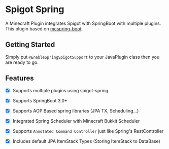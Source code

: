 # Spigot Spring
A Minecraft Plugin integrates Spigot with SpringBoot with multiple plugins.  
This plugin based on [mcspring-boot](https://github.com/Alan-Gomes/mcspring-boot).

## Getting Started
Simply put `@EnableSpringSpigotSupport` to your JavaPlugin class then you are ready to go.  


## Features
- [x] Supports multiple plugins using spigot-spring
- [x] Supports SpringBoot 3.0+
- [x] Supports AOP Based spring libraries (JPA TX, Scheduling...)
- [x] Integrated Spring Scheduler with Minecraft Bukkit Scheduler
- [x] Supports `Annotated Command Controller` just like Spring's RestController
- [x] Includes default JPA ItemStack Types (Storing ItemStack to DataBase)

